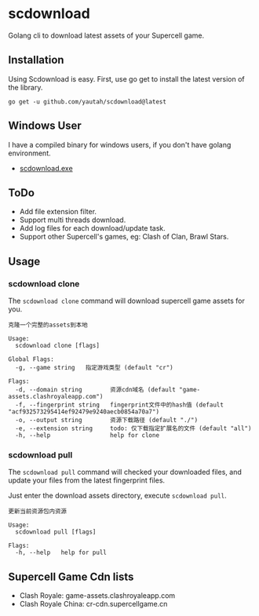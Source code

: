 # scdownload

Golang cli to download latest assets of your Supercell game.

## Installation
Using Scdownload is easy. First, use go get to install the latest version of the library.
```console
go get -u github.com/yautah/scdownload@latest
```

## Windows User
I have a compiled binary for windows users, if you don't have golang environment.
- [scdownload.exe](https://www.aliyundrive.com/s/NYTL8AsnHr9)

## ToDo
- Add file extension filter.
- Support multi threads download.
- Add log files for each download/update task.
- Support other Supercell's games, eg: Clash of Clan, Brawl Stars.

## Usage
### scdownload clone
The `scdownload clone` command will download supercell game assets for you.
```console
克隆一个完整的assets到本地

Usage:
  scdownload clone [flags]

Global Flags:
  -g, --game string   指定游戏类型 (default "cr")

Flags:
  -d, --domain string        资源cdn域名 (default "game-assets.clashroyaleapp.com")
  -f, --fingerprint string   fingerprint文件中的hash值 (default "acf932573295414ef92479e9240aecb0854a70a7")
  -o, --output string        资源下载路径 (default "./")
  -e, --extension string     todo: 仅下载指定扩展名的文件 (default "all")
  -h, --help                 help for clone

```

### scdownload pull
The `scdownload pull` command will checked your downloaded files, and update your files from the latest fingerprint files.

Just enter the download assets directory, execute `scdownload pull`.
```console
更新当前资源包内资源

Usage:
  scdownload pull [flags]

Flags:
  -h, --help   help for pull
```

## Supercell Game Cdn lists
* Clash Royale: game-assets.clashroyaleapp.com
* Clash Royale China: cr-cdn.supercellgame.cn

